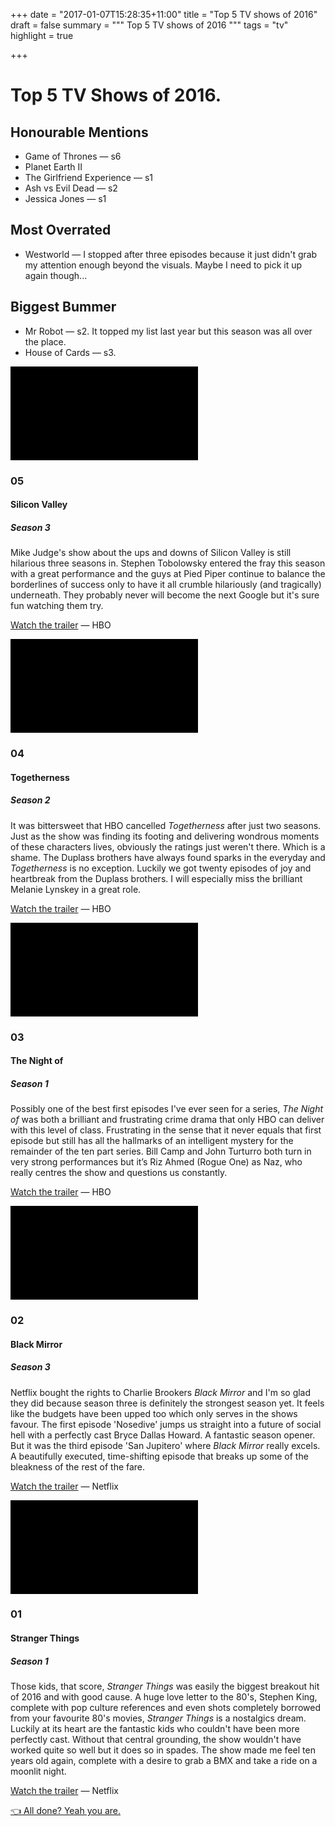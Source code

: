 +++
date = "2017-01-07T15:28:35+11:00"
title = "Top 5 TV shows of 2016"
draft = false
summary = """
Top 5 TV shows of 2016
"""
tags = "tv"
highlight = true

+++

<div class="tv-show-intro-wrap">
  <div class="tv-show-intro">
    <h1>Top 5 TV Shows of 2016<span>.</span></h1>
      <div class="intro-summary">
        <div class="intro-box">
          <h2>Honourable Mentions</h2>
          <ul>
            <li>Game of Thrones — s6</li>
            <li>Planet Earth II</li>
            <li>The Girlfriend Experience — s1</li>
            <li>Ash vs Evil Dead — s2</li>
            <li>Jessica Jones — s1</li>
          </ul>
        </div>
        <div class="intro-box">
          <h2>Most Overrated</h2>
          <ul>
            <li>Westworld — I stopped after three episodes because it just didn't grab my attention enough beyond the visuals. Maybe I need to pick it up again though...</li>
          </ul>
        </div>
        <div class="intro-box">
          <h2>Biggest Bummer</h2>
          <ul>
            <li>Mr Robot — s2. It topped my list last year but this season was all over the place.</li>
            <li>House of Cards — s3.</li>
          </ul>
        </div>
      </div>
  </div>
</div>

<div class="tv-five-wrap">
  <div class="text">
    <svg>
     <defs>
       <mask id="mask-five" x="0" y="0" width="100%" height="100%" >
         <rect id="alpha" x="0" y="0" width="100%" height="100%"/>
         <text id="title" x="40%" y="0" dy="0.85em">05.</text>
       </mask>
      </defs>
      <rect id="base-five" x="0" y="0" width="100%" height="100%"/>
    </svg>
  </div>
  <section></section>

  <h3>05</h3>
  <div class="tv-five-blurb">
    <h4>Silicon Valley</h4>
    <h5>Season 3</h5>
    <p>Mike Judge's show about the ups and downs of Silicon Valley is still hilarious three seasons in. Stephen Tobolowsky entered the fray this season with a great performance and the guys at Pied Piper continue to balance the borderlines of success only to have it all crumble hilariously (and tragically) underneath. They probably never will become the next Google but it's sure fun watching them try.</p>
    <p><a href="https://www.youtube.com/watch?v=AOYHABzlpyQ">Watch the trailer</a> — HBO</p>
  </div>
</div>

<div class="tv-four-wrap">
  <div class="text">
    <svg>
     <defs>
       <mask id="mask-four" x="0" y="0" width="100%" height="100%" >
         <rect id="alpha" x="0" y="0" width="100%" height="100%"/>
         <text class="svg-text" id="title" x="55%" y="0" dy="0.85em">04.</text>
       </mask>
      </defs>
      <rect id="base-four" x="0" y="0" width="100%" height="100%"/>
    </svg>
  </div>
  <section></section>

  <h3>04</h3>
  <div class="tv-four-blurb">
    <h4>Togetherness</h4>
    <h5>Season 2</h5>
    <p>It was bittersweet that HBO cancelled <em>Togetherness</em> after just two seasons. Just as the show was finding its footing and delivering wondrous moments of these characters lives, obviously the ratings just weren't there. Which is a shame. The Duplass brothers have always found sparks in the everyday and <em>Togetherness</em> is no exception. Luckily we got twenty episodes of joy and heartbreak from the Duplass brothers. I will especially miss the brilliant Melanie Lynskey in a great role.</p>
    <p><a href="https://www.youtube.com/watch?v=oGn35PLqaQI">Watch the trailer</a> — HBO</p>
  </div>
</div>

<div class="tv-three-wrap">
  <div class="text">
    <svg>
     <defs>
       <mask id="mask-three" x="0" y="0" width="100%" height="100%" >
         <rect id="alpha" x="0" y="0" width="100%" height="100%"/>
         <text id="title" x="40%" y="0" dy="0.85em">03.</text>
       </mask>
      </defs>
      <rect id="base-three" x="0" y="0" width="100%" height="100%"/>
    </svg>
  </div>
  <section></section>

  <h3>03</h3>
  <div class="tv-three-blurb">
    <h4>The Night of</h4>
    <h5>Season 1</h5>
    <p>Possibly one of the best first episodes I've ever seen for a series, <em>The Night of</em> was both a brilliant and frustrating crime drama that only HBO can deliver with this level of class. Frustrating in the sense that it never equals that first episode but still has all the hallmarks of an intelligent mystery for the remainder of the ten part series.  Bill Camp and John Turturro both turn in very strong performances but it’s Riz Ahmed (Rogue One) as Naz, who really centres the show and questions us constantly.</p>
    <p><a href="https://www.youtube.com/watch?v=556N5vojtp0">Watch the trailer</a> — HBO</p>
  </div>
</div>

<div class="tv-two-wrap">
  <div class="text">
    <svg>
     <defs>
       <mask id="mask-two" x="0" y="0" width="100%" height="100%" >
         <rect id="alpha" x="0" y="0" width="100%" height="100%"/>
         <text id="title" x="55%" y="0" dy="0.85em">02.</text>
       </mask>
      </defs>
      <rect id="base-two" x="0" y="0" width="100%" height="100%"/>
    </svg>
  </div>
  <section></section>

  <h3>02</h3>
  <div class="tv-two-blurb">
    <h4>Black Mirror</h4>
    <h5>Season 3</h5>
    <p>Netflix bought the rights to Charlie Brookers <em>Black Mirror</em> and I'm so glad they did because season three is definitely the strongest season yet. It feels like the budgets have been upped too which only serves in the shows favour. The first episode 'Nosedive' jumps us straight into a future of social hell with a perfectly cast Bryce Dallas Howard. A fantastic season opener. But it was the third episode 'San Jupitero' where <em>Black Mirror</em> really excels. A beautifully executed, time-shifting episode that breaks up some of the bleakness of the rest of the fare.</p>
    <p><a href="https://www.youtube.com/watch?v=jDiYGjp5iFg">Watch the trailer</a> — Netflix</p>
  </div>
</div>

<div class="tv-one-wrap">
  <div class="text">
    <svg>
     <defs>
       <mask id="mask" x="0" y="0" width="100%" height="100%" >
         <rect id="alpha" x="0" y="0" width="100%" height="100%"/>
         <text id="title" x="40%" y="0" dy="0.85em">01.</text>
       </mask>
      </defs>
      <rect id="base" x="0" y="0" width="100%" height="100%"/>
    </svg>
  </div>
  <section></section>

  <h3>01</h3>
  <div class="tv-one-blurb">
    <h4 class="shake shake-freeze">Stranger Things</h4>
    <h5>Season 1</h5>
    <p>Those kids, that score, <em>Stranger Things</em> was easily the biggest breakout hit of 2016 and with good cause. A huge love letter to the 80's, Stephen King, complete with pop culture references and even shots completely borrowed from your favourite 80's movies, <em>Stranger Things</em> is a nostalgics dream. Luckily at its heart are the fantastic kids who couldn't have been more perfectly cast. Without that central grounding, the show wouldn't have worked quite so well but it does so in spades. The show made me feel ten years old again, complete with a desire to grab a BMX and take a ride on a moonlit night.</p>
    <p><a href="https://www.youtube.com/watch?v=b9EkMc79ZSU">Watch the trailer</a> — Netflix</p>
  </div>
</div>

<div class="footer">
  <span><a href="/">👈 All done? Yeah you are.</a></span>
</div>
